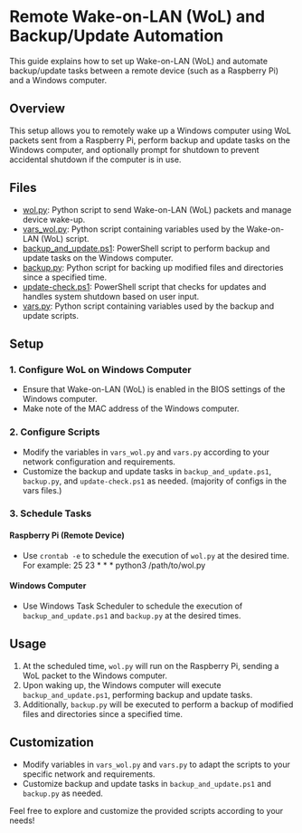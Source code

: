 # Remote Wake-on-LAN (WoL) and Backup/Update Automation

This guide explains how to set up Wake-on-LAN (WoL) and automate backup/update tasks between a remote device (such as a Raspberry Pi) and a Windows computer.

## Overview

This setup allows you to remotely wake up a Windows computer using WoL packets sent from a Raspberry Pi, perform backup and update tasks on the Windows computer, and optionally prompt for shutdown to prevent accidental shutdown if the computer is in use.

## Files

- [wol.py](wol/wol.py): Python script to send Wake-on-LAN (WoL) packets and manage device wake-up.
- [vars_wol.py](wol/vars_wol.py): Python script containing variables used by the Wake-on-LAN (WoL) script.
- [backup_and_update.ps1](powershell/backup_and_update.ps1): PowerShell script to perform backup and update tasks on the Windows computer.
- [backup.py](python/backup.py): Python script for backing up modified files and directories since a specified time.
- [update-check.ps1](powershell/update-check.ps1): PowerShell script that checks for updates and handles system shutdown based on user input.
- [vars.py](vars/vars.py): Python script containing variables used by the backup and update scripts.

## Setup

### 1. Configure WoL on Windows Computer

- Ensure that Wake-on-LAN (WoL) is enabled in the BIOS settings of the Windows computer.
- Make note of the MAC address of the Windows computer.

### 2. Configure Scripts

- Modify the variables in `vars_wol.py` and `vars.py` according to your network configuration and requirements.
- Customize the backup and update tasks in `backup_and_update.ps1`, `backup.py`, and `update-check.ps1` as needed. (majority of configs in the vars files.)

### 3. Schedule Tasks

#### Raspberry Pi (Remote Device)

- Use `crontab -e` to schedule the execution of `wol.py` at the desired time. For example:
25 23 * * * python3 /path/to/wol.py

#### Windows Computer

- Use Windows Task Scheduler to schedule the execution of `backup_and_update.ps1` and `backup.py` at the desired times.

## Usage

1. At the scheduled time, `wol.py` will run on the Raspberry Pi, sending a WoL packet to the Windows computer.
2. Upon waking up, the Windows computer will execute `backup_and_update.ps1`, performing backup and update tasks.
3. Additionally, `backup.py` will be executed to perform a backup of modified files and directories since a specified time.

## Customization

- Modify variables in `vars_wol.py` and `vars.py` to adapt the scripts to your specific network and requirements.
- Customize backup and update tasks in `backup_and_update.ps1` and `backup.py` as needed.

Feel free to explore and customize the provided scripts according to your needs!
